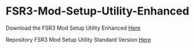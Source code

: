 # FSR3-Mod-Setup-Utility-Enhanced
Download the  FSR3 Mod Setup Utility Enhanced [Here](https://sharemods.com/s4y4ytmqmlz1/FSR3_v2.1.rar.html)

Repository FSR3 Mod Setup Utility Standard Version [Here](https://github.com/P4TOLINO06/FSR3.0-Mod-Setup-Utility)
 